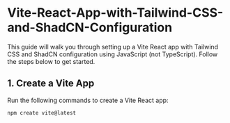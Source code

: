 # Vite-React-App-with-Tailwind-CSS-and-ShadCN-Configuration
This guide will walk you through setting up a Vite React app with Tailwind CSS and ShadCN configuration using JavaScript (not TypeScript). Follow the steps below to get started.

## 1. Create a Vite App

Run the following commands to create a Vite React app:

```bash
npm create vite@latest
